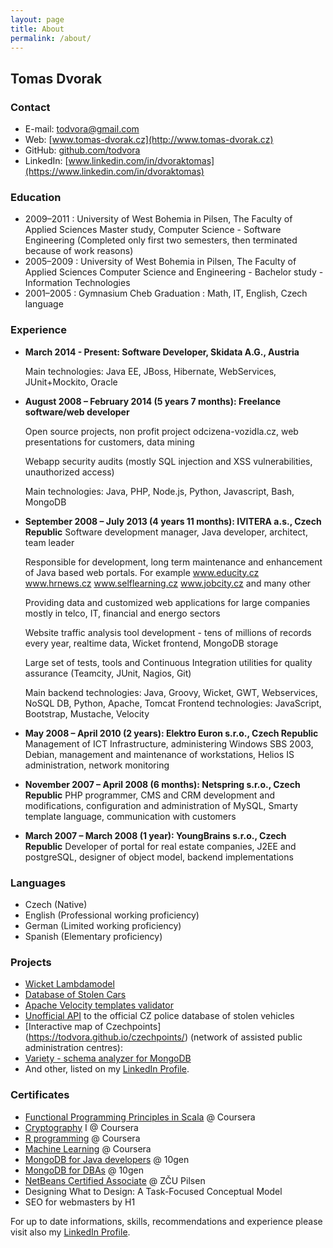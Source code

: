```yaml
---
layout: page
title: About
permalink: /about/
---
```


## Tomas Dvorak

### Contact
- E-mail: [todvora@gmail.com](mailto:todvora@gmail.com)
- Web: [www.tomas-dvorak.cz](http://www.tomas-dvorak.cz)
- GitHub: [github.com/todvora](https://github.com/todvora)
- LinkedIn: [www.linkedin.com/in/dvoraktomas](https://www.linkedin.com/in/dvoraktomas)

### Education
- 2009–2011 : University of West Bohemia in Pilsen, The Faculty of Applied Sciences
  Master study, Computer Science - Software Engineering
  (Completed only first two semesters, then terminated because of work reasons)
- 2005–2009 : University of West Bohemia in Pilsen, The Faculty of Applied Sciences
  Computer Science and Engineering - Bachelor study - Information Technologies
- 2001–2005 : Gymnasium Cheb
  Graduation : Math, IT, English, Czech language

### Experience

- **March 2014 - Present: Software Developer, Skidata A.G., Austria**

    Main technologies: Java EE, JBoss, Hibernate, WebServices, JUnit+Mockito, Oracle



- **August 2008 – February 2014 (5 years 7 months): Freelance software/web developer**

    Open source projects, non profit project odcizena-vozidla.cz, web presentations for customers, data mining

    Webapp security audits (mostly SQL injection and XSS vulnerabilities, unauthorized access)

    Main technologies: Java, PHP, Node.js, Python, Javascript, Bash, MongoDB


- **September 2008 – July 2013 (4 years 11 months): IVITERA a.s., Czech Republic**
    Software development manager, Java developer, architect, team leader

    Responsible for development, long term maintenance and enhancement of Java based web portals. For example www.educity.cz www.hrnews.cz www.selflearning.cz www.jobcity.cz and many other

    Providing data and customized web applications for large companies mostly in telco, IT, financial and energo sectors

    Website traffic analysis tool development - tens of millions of records every year, realtime data, Wicket frontend, MongoDB storage

    Large set of tests, tools and Continuous Integration utilities for quality assurance (Teamcity, JUnit, Nagios, Git)

    Main backend technologies: Java, Groovy, Wicket, GWT, Webservices, NoSQL DB, Python, Apache, Tomcat
    Frontend technologies: JavaScript, Bootstrap, Mustache, Velocity


- **May 2008 – April 2010 (2 years): Elektro Euron s.r.o., Czech Republic**
    Management of ICT Infrastructure, administering Windows SBS 2003, Debian, management and maintenance of workstations, Helios IS administration, network monitoring

- **November 2007 – April 2008 (6 months): Netspring s.r.o., Czech Republic**
    PHP programmer, CMS and CRM development and modifications, configuration and administration of MySQL, Smarty template language, communication with customers

- **March 2007 –  March 2008 (1 year): YoungBrains s.r.o., Czech Republic**
    Developer of portal for real estate companies, J2EE and postgreSQL, designer of object model, backend implementations

### Languages
- Czech (Native)
- English (Professional working proficiency)
- German (Limited working proficiency)
- Spanish (Elementary proficiency)

### Projects
- [Wicket Lambdamodel](https://github.com/todvora/wicket-lambdamodel)
- [Database of Stolen Cars](http://www.odcizena-vozidla.cz/)
- [Apache Velocity templates validator](https://github.com/todvora/velocity-validator)
- [Unofficial API](http://www.policeapi.cz/) to the official CZ police database of stolen vehicles
- [Interactive map of Czechpoints] (https://todvora.github.io/czechpoints/) (network of assisted public administration centres):
- [Variety - schema analyzer for MongoDB](https://github.com/variety/variety)
- And other, listed on my [LinkedIn Profile](https://www.linkedin.com/in/dvoraktomas).

### Certificates
- [Functional Programming Principles in Scala](https://www.coursera.org/course/progfun) @ Coursera
- [Cryptography](https://www.coursera.org/course/crypto) I @ Coursera
- [R programming](https://www.coursera.org/course/rprog) @ Coursera
- [Machine Learning](https://www.coursera.org/course/ml) @ Coursera
- [MongoDB for Java developers](https://university.mongodb.com/courses/10gen/M101J/2013_October/info) @ 10gen
- [MongoDB for DBAs](https://university.mongodb.com/courses/10gen/M102/2013_December/about) @ 10gen
- [NetBeans Certified Associate](https://edu.netbeans.org/courses/nbplatform-certified-training/) @ ZČU Pilsen
- Designing What to Design: A Task-Focused Conceptual Model
- SEO for webmasters by H1

For up to date informations, skills, recommendations and experience please visit also my [LinkedIn Profile](https://www.linkedin.com/in/dvoraktomas).
